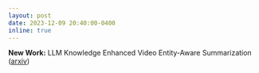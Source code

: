 ```yaml
---
layout: post
date: 2023-12-09 20:40:00-0400
inline: true
---
```


**New Work:** LLM Knowledge Enhanced Video Entity-Aware Summarization ([arxiv](https://arxiv.org/abs/2312.02188))
